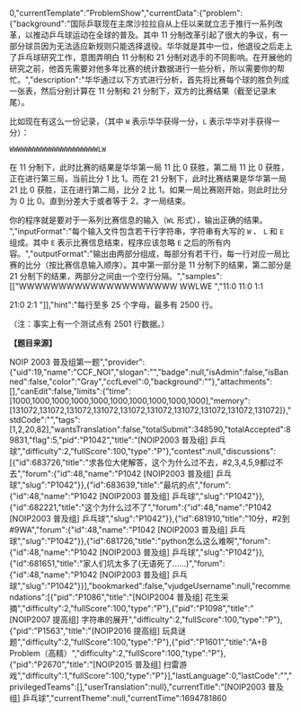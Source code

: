 0,"currentTemplate":"ProblemShow","currentData":{"problem":{"background":"国际乒联现在主席沙拉拉自从上任以来就立志于推行一系列改革，以推动乒乓球运动在全球的普及。其中 $11$ 分制改革引起了很大的争议，有一部分球员因为无法适应新规则只能选择退役。华华就是其中一位，他退役之后走上了乒乓球研究工作，意图弄明白 $11$ 分制和 $21$ 分制对选手的不同影响。在开展他的研究之前，他首先需要对他多年比赛的统计数据进行一些分析，所以需要你的帮忙。","description":"华华通过以下方式进行分析，首先将比赛每个球的胜负列成一张表，然后分别计算在 $11$ 分制和 $21$ 分制下，双方的比赛结果（截至记录末尾）。

比如现在有这么一份记录，（其中 $\texttt W$ 表示华华获得一分，$\texttt L$ 表示华华对手获得一分）：

$\texttt{WWWWWWWWWWWWWWWWWWWWWWLW}$

在 $11$ 分制下，此时比赛的结果是华华第一局 $11$ 比 $0$ 获胜，第二局 $11$ 比 $0$ 获胜，正在进行第三局，当前比分 $1$ 比 $1$。而在 $21$ 分制下，此时比赛结果是华华第一局 $21$ 比 $0$ 获胜，正在进行第二局，比分 $2$ 比 $1$。如果一局比赛刚开始，则此时比分为 $0$ 比 $0$。直到分差大于或者等于 $2$，才一局结束。

你的程序就是要对于一系列比赛信息的输入（$\texttt{WL}$ 形式），输出正确的结果。
","inputFormat":"每个输入文件包含若干行字符串，字符串有大写的 $\texttt W$ 、 $\texttt L$ 和 $\texttt E$ 组成。其中 $\texttt E$ 表示比赛信息结束，程序应该忽略 $\texttt E$ 之后的所有内容。","outputFormat":"输出由两部分组成，每部分有若干行，每一行对应一局比赛的比分（按比赛信息输入顺序）。其中第一部分是 $11$ 分制下的结果，第二部分是 $21$ 分制下的结果，两部分之间由一个空行分隔。","samples":[["WWWWWWWWWWWWWWWWWWWW
WWLWE
","11:0
11:0
1:1

21:0
2:1
"]],"hint":"每行至多 $25$ 个字母，最多有 $2500$ 行。

（注：事实上有一个测试点有 $2501$ 行数据。）

**【题目来源】**

NOIP 2003 普及组第一题","provider":{"uid":19,"name":"CCF_NOI","slogan":"","badge":null,"isAdmin":false,"isBanned":false,"color":"Gray","ccfLevel":0,"background":""},"attachments":[],"canEdit":false,"limits":{"time":[1000,1000,1000,1000,1000,1000,1000,1000,1000,1000],"memory":[131072,131072,131072,131072,131072,131072,131072,131072,131072,131072]},"stdCode":"","tags":[1,2,20,82],"wantsTranslation":false,"totalSubmit":348590,"totalAccepted":89831,"flag":5,"pid":"P1042","title":"[NOIP2003 普及组] 乒乓球","difficulty":2,"fullScore":100,"type":"P"},"contest":null,"discussions":[{"id":683726,"title":"求各位大佬解答，这个为什么过不去，#2,3,4,5,9都过不去","forum":{"id":48,"name":"P1042 [NOIP2003 普及组] 乒乓球","slug":"P1042"}},{"id":683639,"title":"最坑的点","forum":{"id":48,"name":"P1042 [NOIP2003 普及组] 乒乓球","slug":"P1042"}},{"id":682221,"title":"这个为什么过不了","forum":{"id":48,"name":"P1042 [NOIP2003 普及组] 乒乓球","slug":"P1042"}},{"id":681910,"title":"10分，#2到#9WA","forum":{"id":48,"name":"P1042 [NOIP2003 普及组] 乒乓球","slug":"P1042"}},{"id":681726,"title":"python怎么这么难啊","forum":{"id":48,"name":"P1042 [NOIP2003 普及组] 乒乓球","slug":"P1042"}},{"id":681651,"title":"家人们坑太多了(无语死了......)","forum":{"id":48,"name":"P1042 [NOIP2003 普及组] 乒乓球","slug":"P1042"}}],"bookmarked":false,"vjudgeUsername":null,"recommendations":[{"pid":"P1086","title":"[NOIP2004 普及组] 花生采摘","difficulty":2,"fullScore":100,"type":"P"},{"pid":"P1098","title":"[NOIP2007 提高组] 字符串的展开","difficulty":2,"fullScore":100,"type":"P"},{"pid":"P1563","title":"[NOIP2016 提高组] 玩具谜题","difficulty":2,"fullScore":100,"type":"P"},{"pid":"P1601","title":"A+B Problem（高精）","difficulty":2,"fullScore":100,"type":"P"},{"pid":"P2670","title":"[NOIP2015 普及组] 扫雷游戏","difficulty":1,"fullScore":100,"type":"P"}],"lastLanguage":0,"lastCode":"","privilegedTeams":[],"userTranslation":null},"currentTitle":"[NOIP2003 普及组] 乒乓球","currentTheme":null,"currentTime":1694781860